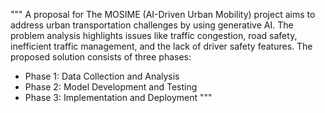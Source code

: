 

"""
A proposal for The MOSIME (AI-Driven Urban Mobility) project aims to address urban transportation challenges by using generative AI. 
The problem analysis highlights issues like traffic congestion, road safety, inefficient traffic management, and the lack of driver safety features. 
The proposed solution consists of three phases:
- Phase 1: Data Collection and Analysis
- Phase 2: Model Development and Testing
- Phase 3: Implementation and Deployment
"""

